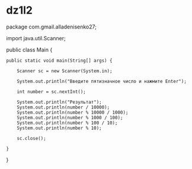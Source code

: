# dz1l2
package com.gmail.alladenisenko27;

import java.util.Scanner;

public class Main {

	public static void main(String[] args) {

		Scanner sc = new Scanner(System.in);

		System.out.println("Введите пятизначное число и нажмите Enter");

		int number = sc.nextInt();

		System.out.println("Результат");
		System.out.println(number / 10000);
		System.out.println(number % 10000 / 1000);
		System.out.println(number % 1000 / 100);
		System.out.println(number % 100 / 10);
		System.out.println(number % 10);
		
		sc.close();

	}

}

